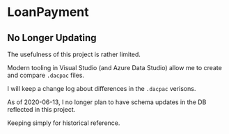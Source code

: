 # LoanPayment

## No Longer Updating
The usefulness of this project is rather limited.

Modern tooling in Visual Studio (and Azure Data Studio) allow me to create and compare `.dacpac` files.

I will keep a change log about differences in the `.dacpac` verisons.

As of 2020-06-13, I no longer plan to have schema updates in the DB reflected in this project.

Keeping simply for historical reference.
